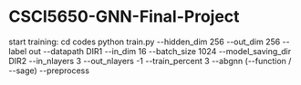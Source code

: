 # CSCI5650-GNN-Final-Project

start training:
  cd codes
  python train.py  --hidden_dim 256 --out_dim 256 --label out  --datapath DIR1 --in_dim 16 --batch_size 1024 --model_saving_dir DIR2  --in_nlayers 3 --out_nlayers -1 --train_percent 3  --abgnn (--function / --sage) --preprocess
  
 
